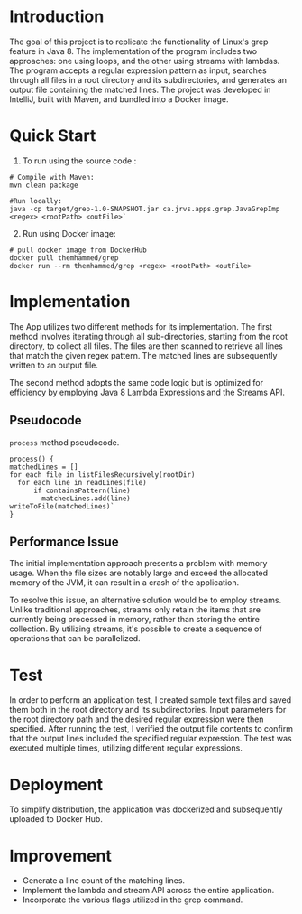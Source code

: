 # Introduction
The goal of this project is to replicate the functionality of Linux's grep feature in Java 8. The implementation of the program includes two approaches: one using loops, and the other using streams with lambdas. The program accepts a regular expression pattern as input, searches through all files in a root directory and its subdirectories, and generates an output file containing the matched lines. The project was developed in IntelliJ, built with Maven, and bundled into a Docker image.

# Quick Start

1. To run using the source code :
```
# Compile with Maven:
mvn clean package

#Run locally:   
java -cp target/grep-1.0-SNAPSHOT.jar ca.jrvs.apps.grep.JavaGrepImp <regex> <rootPath> <outFile>`
```
2. Run using Docker image:  
```
# pull docker image from DockerHub
docker pull themhammed/grep   
docker run --rm themhammed/grep <regex> <rootPath> <outFile>

```
# Implementation
The App utilizes two different methods for its implementation. The first method involves iterating through all sub-directories, starting from the root directory, to collect all files. The files are then scanned to retrieve all lines that match the given regex pattern. The matched lines are subsequently written to an output file.

The second method adopts the same code logic but is optimized for efficiency by employing Java 8 Lambda Expressions and the Streams API.
## Pseudocode
`process` method pseudocode.
```
process() {
matchedLines = []
for each file in listFilesRecursively(rootDir)
  for each line in readLines(file)
      if containsPattern(line)
        matchedLines.add(line)
writeToFile(matchedLines)`
}
```
## Performance Issue

The initial implementation approach presents a problem with memory usage. When the file sizes are notably large and exceed the allocated memory of the JVM, it can result in a crash of the application.

To resolve this issue, an alternative solution would be to employ streams. Unlike traditional approaches, streams only retain the items that are currently being processed in memory, rather than storing the entire collection. By utilizing streams, it's possible to create a sequence of operations that can be parallelized.

# Test
In order to perform an application test, I created sample text files and saved them both in the root directory and its subdirectories. Input parameters for the root directory path and the desired regular expression were then specified. After running the test, I verified the output file contents to confirm that the output lines included the specified regular expression. The test was executed multiple times, utilizing different regular expressions.
# Deployment
To simplify distribution, the application was dockerized and subsequently uploaded to Docker Hub.
# Improvement
- Generate a line count of the matching lines.
- Implement the lambda and stream API across the entire application.
- Incorporate the various flags utilized in the grep command.